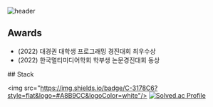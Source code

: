 ![header](https://capsule-render.vercel.app/api?type=cylinder&color=auto&height=100&section=header&text=wafla&fontSize=50)
## Awards
<ul>
        <li>(2022) 대경권 대학생 프로그래밍 경진대회 최우수상</li>
        <li>(2022) 한국멀티미디어학회 학부생 논문경진대회 동상</li>
</ul>
## Stack

<img src="https://img.shields.io/badge/C-3178C6?style=flat&logo=#A8B9CC&logoColor=white"/>
[![Solved.ac Profile](http://mazassumnida.wtf/api/v2/generate_badge?boj=jjangguzi)](https://solved.ac/jjangguzi/)
